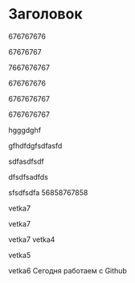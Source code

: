 # Заголовок

676767676

67676767

7667676767

676767676

6767676767

6767676767

hgggdghf

gfhdfdgfsdfasfd

sdfasdfsdf

dfsdfsadfds

sfsdfsdfa
56858767858

vetka7

vetka7

vetka7
vetka4

vetka5


vetka6
Сегодня работаем с Github

